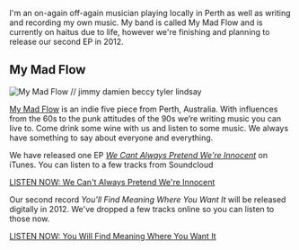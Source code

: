 I'm an on-again off-again musician playing locally in Perth as well as writing and recording my own music. My band is called My Mad Flow and is currently on haitus due to life, however we're finishing and planning to release our second EP in 2012.

## My Mad Flow

![My Mad Flow // jimmy damien beccy tyler lindsay](/images/mmf-group.jpg "My Mad Flow")

[My Mad Flow](//mymadflow.com/ "My Mad Flow") is an indie five piece from Perth, Australia. With influences from the 60s to the punk attitudes of the 90s we’re writing music you can live to. Come drink some wine with us and listen to some music. We always have something to say about everyone and everything.

We have released one EP [*We Cant Always Pretend We're Innocent*](http://itunes.apple.com/au/album/we-cant-always-pretend-were/id339652017 "Download We Can't Always Pretend We're Innocent") on iTunes. You can listen to a few tracks from Soundcloud

[LISTEN NOW: We Can't Always Pretend We're Innocent](//soundcloud.com/mymadflow/sets/we-cant-always-pretend-were/)

Our second record *You'll Find Meaning Where You Want It* will be released digitally in 2012. We've dropped a few tracks online so you can listen to those now.

[LISTEN NOW: You Will Find Meaning Where You Want It](//soundcloud.com/mymadflow/sets/you-will-find-meaning-where/)